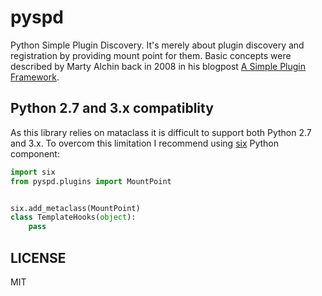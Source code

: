 pyspd
=====

Python Simple Plugin Discovery. It's merely about plugin discovery and registration by providing mount point for them.
Basic concepts were described by Marty Alchin back in 2008 in his blogpost [A Simple Plugin Framework](http://martyalchin.com/2008/jan/10/simple-plugin-framework/).

Python 2.7 and 3.x compatiblity
-------

As this library relies on mataclass it is difficult to support both Python 2.7 and 3.x.
To overcom this limitation I recommend using [six](https://bitbucket.org/gutworth/six) Python component:

```python
import six
from pyspd.plugins import MountPoint


six.add_metaclass(MountPoint)
class TemplateHooks(object):
    pass
```


LICENSE
-------

MIT
